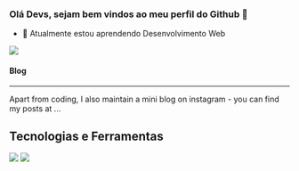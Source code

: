 ### Olá Devs, sejam bem vindos ao meu perfil do Github 👋

- 🌱 Atualmente estou aprendendo Desenvolvimento Web

![](https://img.shields.io/badge/Code-Python-informational?style=for-the-badge&logo=appveyor:image/svg%2bxml;base64,<BASE64_DATA>)

#### Blog
---
Apart from coding, I also maintain a mini blog on instagram - you can find my posts at ...

## Tecnologias e Ferramentas  
![](https://img.shields.io/badge/Code-Python-informational?style=flat&logo=python&logoColor=white&color=2bbc8a)
![](https://img.shields.io/badge/Code-JavaScript-informational?style=flat&logo=javascript&logoColor=white&color=2bbc8a)




<!--
**mgckaled/mgckaled** is a ✨ _special_ ✨ repository because its `README.md` (this file) appears on your GitHub profile.

Here are some ideas to get you started:

- 🔭 I’m currently working on ...
- 🌱 I’m currently learning ...
- 👯 I’m looking to collaborate on ...
- 🤔 I’m looking for help with ...
- 💬 Ask me about ...
- 📫 How to reach me: ...
- 😄 Pronouns: ...
- ⚡ Fun fact: ...
-->
